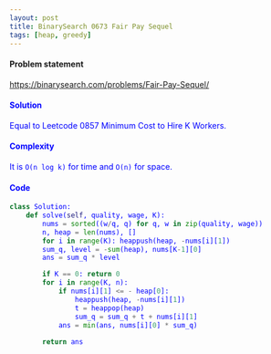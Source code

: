 ```yaml
---
layout: post
title: BinarySearch 0673 Fair Pay Sequel
tags: [heap, greedy]
---
```


#### Problem statement

<a href="https://binarysearch.com/problems/Fair-Pay-Sequel/"> <font color = blue>https://binarysearch.com/problems/Fair-Pay-Sequel/

#### Solution
Equal to Leetcode 0857 Minimum Cost to Hire K Workers.

#### Complexity
It is `O(n log k)` for time and `O(n)` for space.

#### Code
```python
class Solution:
    def solve(self, quality, wage, K):
        nums = sorted((w/q, q) for q, w in zip(quality, wage))
        n, heap = len(nums), []
        for i in range(K): heappush(heap, -nums[i][1])
        sum_q, level = -sum(heap), nums[K-1][0]
        ans = sum_q * level

        if K == 0: return 0
        for i in range(K, n):
            if nums[i][1] <= - heap[0]:
                heappush(heap, -nums[i][1])
                t = heappop(heap)
                sum_q = sum_q + t + nums[i][1]
            ans = min(ans, nums[i][0] * sum_q)
            
        return ans
```
